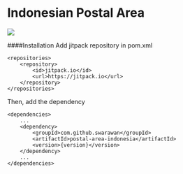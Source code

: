# Indonesian Postal Area



[![](https://jitpack.io/v/swarawan/postal-area-indonesia.svg)](https://jitpack.io/#swarawan/postal-area-indonesia)


####Installation
Add jitpack repository in pom.xml
```
<repositories>
    <repository>
        <id>jitpack.io</id>
        <url>https://jitpack.io</url>
    </repository>
</repositories>
```

Then, add the dependency
```
<dependencies>
    ...
    <dependency>
        <groupId>com.github.swarawan</groupId>
    	<artifactId>postal-area-indonesia</artifactId>
    	<version>{version}</version>
    </dependency>
    ...
</dependencies>
```